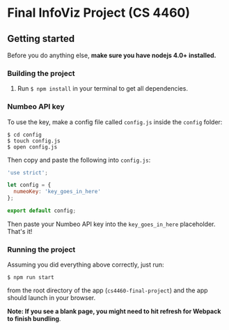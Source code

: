 # Final InfoViz Project (CS 4460)

## Getting started

Before you do anything else, **make sure you have nodejs 4.0+ installed.**

### Building the project

1. Run `$ npm install` in your terminal to get all dependencies.

### Numbeo API key

To use the key, make a config file called `config.js` inside the `config` folder:

```
$ cd config
$ touch config.js
$ open config.js
```

Then copy and paste the following into `config.js`:

```js
'use strict';

let config = {
  numeoKey: 'key_goes_in_here'
};

export default config;
```

Then paste your Numbeo API key into the `key_goes_in_here` placeholder. That's it!

### Running the project

Assuming you did everything above correctly, just run:

```
$ npm run start
```
from the root directory of the app (`cs4460-final-project`) and the app should
launch in your browser.

**Note: If you see a blank page, you might need to hit refresh for Webpack to finish bundling**.
